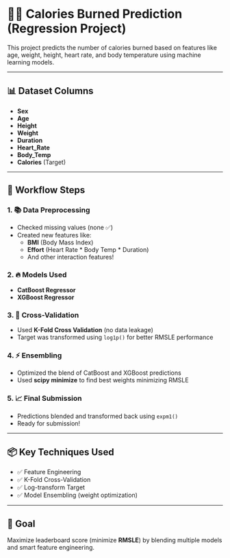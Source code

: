 # 🏋️‍♂️ Calories Burned Prediction (Regression Project)

This project predicts the number of calories burned based on features like age, weight, height, heart rate, and body temperature using machine learning models.

---

## 📊 Dataset Columns
- **Sex**
- **Age**
- **Height**
- **Weight**
- **Duration**
- **Heart_Rate**
- **Body_Temp**
- **Calories** (Target)

---

## 🚀 Workflow Steps

### 1. 📚 Data Preprocessing
- Checked missing values (none ✅)
- Created new features like:
  - **BMI** (Body Mass Index)
  - **Effort** (Heart Rate * Body Temp * Duration)
  - And other interaction features!

### 2. 🔥 Models Used
- **CatBoost Regressor**
- **XGBoost Regressor**

### 3. 🎯 Cross-Validation
- Used **K-Fold Cross Validation** (no data leakage)
- Target was transformed using `log1p()` for better RMSLE performance

### 4. ⚡ Ensembling
- Optimized the blend of CatBoost and XGBoost predictions
- Used **scipy minimize** to find best weights minimizing RMSLE

### 5. 📈 Final Submission
- Predictions blended and transformed back using `expm1()`
- Ready for submission!

---

## 📦 Key Techniques Used
- ✅ Feature Engineering
- ✅ K-Fold Cross-Validation
- ✅ Log-transform Target
- ✅ Model Ensembling (weight optimization)

---

## 🏅 Goal
Maximize leaderboard score (minimize **RMSLE**) by blending multiple models and smart feature engineering.
